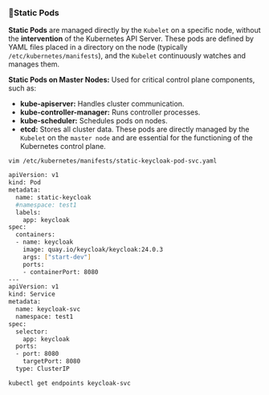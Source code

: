 ### 📌Static Pods

**Static Pods** are managed directly by the `Kubelet` on a specific node, without the **intervention** of the Kubernetes API Server. These pods are defined by YAML files placed in a directory on the node (typically `/etc/kubernetes/manifests`), and the `Kubelet` continuously watches and manages them.

**Static Pods on Master Nodes:** Used for critical control plane components, such as:
- **kube-apiserver:** Handles cluster communication.
- **kube-controller-manager:** Runs controller processes.
- **kube-scheduler:** Schedules pods on nodes.
- **etcd:** Stores all cluster data.
These pods are directly managed by the `Kubelet` on the `master node` and are essential for the functioning of the Kubernetes control plane.

`vim /etc/kubernetes/manifests/static-keycloak-pod-svc.yaml`

```sh
apiVersion: v1
kind: Pod
metadata:
  name: static-keycloak
  #namespace: test1
  labels:
    app: keycloak
spec:
  containers:
  - name: keycloak
    image: quay.io/keycloak/keycloak:24.0.3
    args: ["start-dev"]
    ports:
    - containerPort: 8080
---
apiVersion: v1
kind: Service
metadata:
  name: keycloak-svc
  namespace: test1
spec:
  selector:
    app: keycloak
  ports:
  - port: 8080
    targetPort: 8080
  type: ClusterIP
```
`kubectl get endpoints keycloak-svc`
